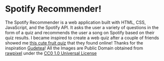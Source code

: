 
# Spotify Recommender!
The Spotify Recommender is a web application built with HTML, CSS, JavaScript, and the Spotify API.
It asks the user a variety of questions in the form of a quiz and recommends the user a song on
Spotify based on their quiz results.
I became inspired to create a web quiz after a couple of friends showed me [this cute fruit quiz](https://github.com/Gudetea/FruitCard-Odyssey) that they found online! Thanks for the inspiration [Gudetea](https://github.com/Gudetea)!
All the Images are Public Domain obtained from [rawpixel](https://www.rawpixel.com/) under the [CC0 1.0 Universal License](https://creativecommons.org/publicdomain/zero/1.0/)
